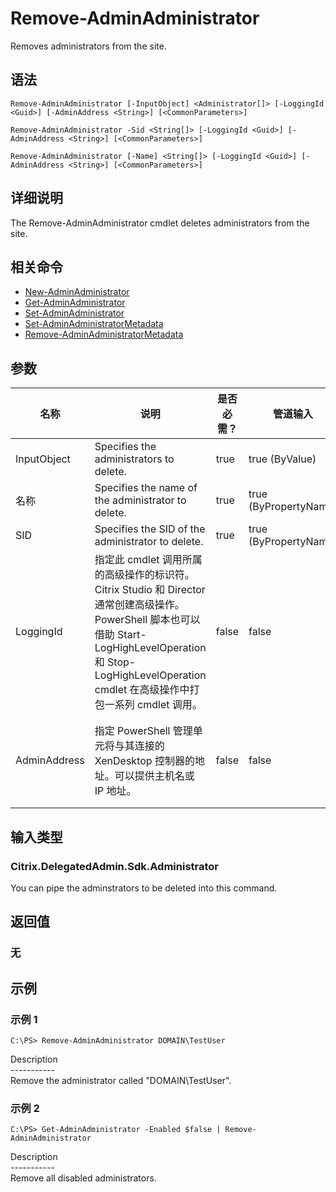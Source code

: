 # Remove-AdminAdministrator

Removes administrators from the site.

## 语法

    Remove-AdminAdministrator [-InputObject] <Administrator[]> [-LoggingId <Guid>] [-AdminAddress <String>] [<CommonParameters>]
    
    Remove-AdminAdministrator -Sid <String[]> [-LoggingId <Guid>] [-AdminAddress <String>] [<CommonParameters>]
    
    Remove-AdminAdministrator [-Name] <String[]> [-LoggingId <Guid>] [-AdminAddress <String>] [<CommonParameters>]
    

## 详细说明

The Remove-AdminAdministrator cmdlet deletes administrators from the site.

## 相关命令

- [New-AdminAdministrator](New-AdminAdministrator.html)
- [Get-AdminAdministrator](Get-AdminAdministrator.html)
- [Set-AdminAdministrator](Set-AdminAdministrator.html)
- [Set-AdminAdministratorMetadata](Set-AdminAdministratorMetadata.html)
- [Remove-AdminAdministratorMetadata](Remove-AdminAdministratorMetadata.html)

## 参数

| 名称           | 说明                                                                                                                                                                     | 是否必需？ | 管道输入                  | 默认值                                   |
| ------------ | ---------------------------------------------------------------------------------------------------------------------------------------------------------------------- | ----- | --------------------- | ------------------------------------- |
| InputObject  | Specifies the administrators to delete.                                                                                                                                | true  | true (ByValue)        |                                       |
| 名称           | Specifies the name of the administrator to delete.                                                                                                                     | true  | true (ByPropertyName) |                                       |
| SID          | Specifies the SID of the administrator to delete.                                                                                                                      | true  | true (ByPropertyName) |                                       |
| LoggingId    | 指定此 cmdlet 调用所属的高级操作的标识符。 Citrix Studio 和 Director 通常创建高级操作。 PowerShell 脚本也可以借助 Start-LogHighLevelOperation 和 Stop-LogHighLevelOperation cmdlet 在高级操作中打包一系列 cmdlet 调用。 | false | false                 |                                       |
| AdminAddress | 指定 PowerShell 管理单元将与其连接的 XenDesktop 控制器的地址。可以提供主机名或 IP 地址。                                                                                                             | false | false                 | Localhost。一旦有 cmdlet 提供了某个值，此值将变为默认值。 |

## 输入类型

### Citrix.DelegatedAdmin.Sdk.Administrator

You can pipe the adminstrators to be deleted into this command.

## 返回值

### 无

## 示例

### 示例 1

    C:\PS> Remove-AdminAdministrator DOMAIN\TestUser
    

Description  
\---\---\-----  
Remove the administrator called "DOMAIN\TestUser".

### 示例 2

    C:\PS> Get-AdminAdministrator -Enabled $false | Remove-AdminAdministrator
    

Description  
\---\---\-----  
Remove all disabled administrators.
